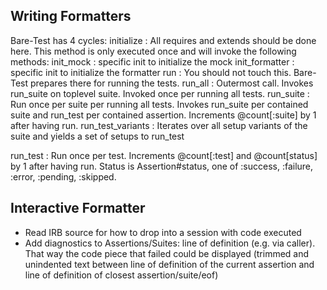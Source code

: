 Writing Formatters
------------------

Bare-Test has 4 cycles:
initialize
:   All requires and extends should be done here.
    This method is only executed once and will invoke the following methods:
    init_mock
    :   specific init to initialize the mock
    init_formatter
    :   specific init to initialize the formatter
run
:   You should not touch this. Bare-Test prepares there for running the tests.
run\_all
:   Outermost call. Invokes run\_suite on toplevel suite. Invoked once per
    running all tests.
run\_suite
:   Run once per suite per running all tests. Invokes run\_suite per contained
    suite and run\_test per contained assertion.
    Increments @count[:suite] by 1 after having run.
run\_test\_variants
:   Iterates over all setup variants of the suite and yields a set of setups
    to run_test

run_test
:   Run once per test.
    Increments @count[:test] and @count[status] by 1 after having run.
    Status is Assertion#status, one of :success, :failure, :error, :pending,
    :skipped.



Interactive Formatter
---------------------

* Read IRB source for how to drop into a session with code executed
* Add diagnostics to Assertions/Suites: line of definition (e.g. via caller).
  That way the code piece that failed could be displayed (trimmed and unindented
  text between line of definition of the current assertion and line of
  definition of closest assertion/suite/eof)
